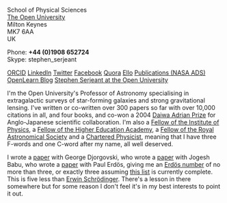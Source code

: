 School of Physical Sciences  
[The Open University](http://www.open.ac.uk/)  
Milton Keynes  
MK7 6AA  
UK

Phone: **+44 (0)1908 652724**  
Skype: stephen_serjeant  

<script language="JavaScript" type="text/javascript">
var part1 = "stephen.serjeant";
var part2 = Math.pow(2,6);
var part3 = String.fromCharCode(part2);
var part4 = "open.ac.uk";
var part5 = part1 + String.fromCharCode(part2) + part4;
document.write("Email: <a href=" + "mai" + "lto" + ":" 
+ part5 + ">" + part1 + part3 + part4 + "</a>.");
</script>


[ORCID](https://orcid.org/0000-0002-0517-7943)  [LinkedIn](https://www.linkedin.com/in/stephenserjeant)  [Twitter](https://twitter.com/stephenserjeant)  [Facebook](https://www.facebook.com/stephen.serjeant)  [Quora](https://www.quora.com/profile/Stephen-Serjeant)  [Ello](https://ello.co/stephenserjeant)  [Publications (NASA ADS)](http://adsabs.harvard.edu/cgi-bin/nph-abs_connect?&author=Serjeant%2Cs&jou_pick=ALL&nr_to_return=1000)  [OpenLearn Blog](http://www.open.edu/openlearn/profiles/ss8464/articles)  [Stephen Serjeant at the Open University](http://www.open.ac.uk/people/ss8464)

I'm the Open University's Professor of Astronomy specialising in extragalactic surveys of star-forming galaxies and strong gravitational lensing. I've written or co-written over 300 papers so far with over 10,000 citations in all, and four books, and co-won a 2004 [Daiwa Adrian Prize](http://www.dajf.org.uk/) for Anglo-Japanese scientific collaboration. I'm also a [Fellow of the Institute of Physics](http://www.iop.org), a [Fellow of the Higher Education Academy](http://www.heacademy.ac.uk/), a [Fellow of the Royal Astronomical Society](http://www.ras.org.uk/) and a [Chartered Physicist](http://www.iop.org/membership/chartered/chartered_titles/cphys/page_38079.html), meaning that I have three F-words and one C-word after my name, all well deserved.

I wrote a [paper](http://adsabs.harvard.edu/abs/2012arXiv1202.1829F) with George Djorgovski, who wrote a [paper](http://projecteuclid.org/euclid.ss/1105714166) with Jogesh Babu, who wrote a [paper](http://books.google.com/books?id=nw9ujImV3pwC&pg=PA441&lpg=PA441&dq=%22a+note+on+the+distribution+function+of+additive+arithmetical+functions+in+short+intervals%22&source=web&ots=cG7d9CnrRD&sig=7unLOf4nqfbY2HFlyEvf5vpCUyo) with Paul Erdös, giving me an [Erdös number](http://www.oakland.edu/enp) of no more than three, or exactly three assuming [this list](https://files.oakland.edu/users/grossman/enp/Erdos2.html) is currently complete. This is five less than [Erwin Schrödinger](http://www.oakland.edu/enp/erdpaths). There's a lesson in there somewhere but for some reason I don't feel it's in my best interests to point it out.   




